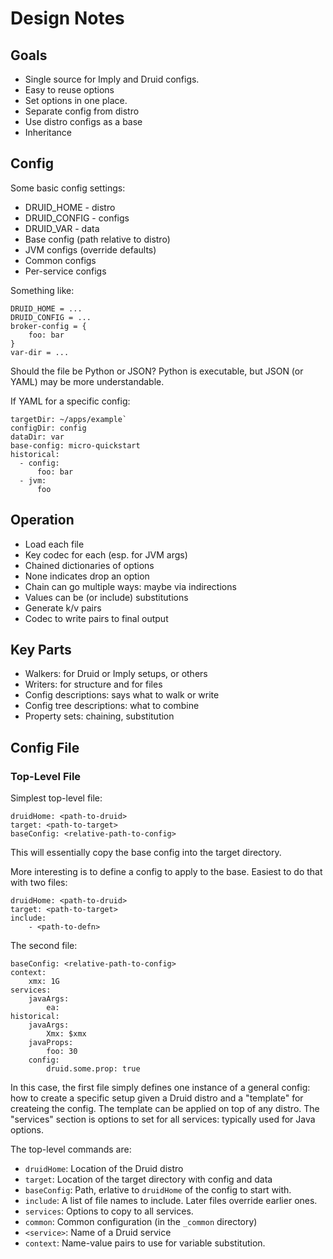 # Design Notes

## Goals

* Single source for Imply and Druid configs.
* Easy to reuse options
* Set options in one place.
* Separate config from distro
* Use distro configs as a base
* Inheritance

## Config

Some basic config settings:

* DRUID_HOME - distro
* DRUID_CONFIG - configs
* DRUID_VAR - data
* Base config (path relative to distro)
* JVM configs (override defaults)
* Common configs
* Per-service configs

Something like:

```text
DRUID_HOME = ...
DRUID_CONFIG = ...
broker-config = {
    foo: bar
}
var-dir = ...
```

Should the file be Python or JSON? Python is executable, but JSON (or YAML) may be more understandable.

If YAML for a specific config:

```text
targetDir: ~/apps/example`
configDir: config
dataDir: var
base-config: micro-quickstart
historical:
  - config:
      foo: bar
  - jvm:
      foo
```

## Operation

* Load each file
* Key codec for each (esp. for JVM args)
* Chained dictionaries of options
* None indicates drop an option
* Chain can go multiple ways: maybe via indirections
* Values can be (or include) substitutions
* Generate k/v pairs
* Codec to write pairs to final output

## Key Parts

* Walkers: for Druid or Imply setups, or others
* Writers: for structure and for files
* Config descriptions: says what to walk or write
* Config tree descriptions: what to combine
* Property sets: chaining, substitution

## Config File

### Top-Level File

Simplest top-level file:

```text
druidHome: <path-to-druid>
target: <path-to-target>
baseConfig: <relative-path-to-config>
```

This will essentially copy the base config into the target directory.

More interesting is to define a config to apply to the base. Easiest to do that with
two files:

```text
druidHome: <path-to-druid>
target: <path-to-target>
include:
    - <path-to-defn>
```

The second file:

```
baseConfig: <relative-path-to-config>
context:
    xmx: 1G
services:
    javaArgs:
        ea:
historical:
    javaArgs:
        Xmx: $xmx
    javaProps:
        foo: 30
    config:
        druid.some.prop: true
```

In this case, the first file simply defines one instance of a general config: how to create a specific
setup given a Druid distro and a "template" for createing the config. The template can be applied on
top of any distro. The "services" section is options to set for all services: typically used for
Java options.

The top-level commands are:

* `druidHome`: Location of the Druid distro
* `target`: Location of the target directory with config and data
* `baseConfig`: Path, erlative to `druidHome` of the config to start with.
* `include`: A list of file names to include. Later files override earlier ones.
* `services`: Options to copy to all services.
* `common`: Common configuration (in the `_common` directory)
* `<service>`: Name of a Druid service
* `context`: Name-value pairs to use for variable substitution.

